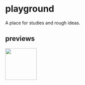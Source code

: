 # playground
A place for studies and rough ideas.  
## previews  
<img src="https://github.com/melissa-rodriguez/playground/20230924_LinesInHoles/outputs/01.png" height="100" width="100" >
